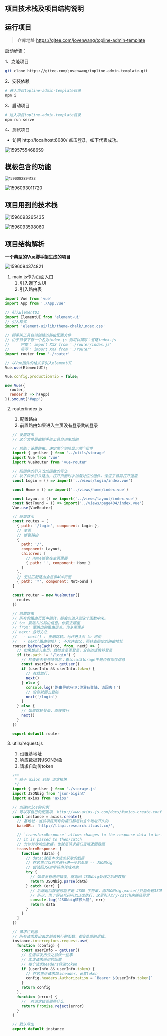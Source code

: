 ## 项目技术栈及项目结构说明

## 运行项目

> 仓库地址  https://gitee.com/jovenwang/topline-admin-template 

启动步骤：

1、克隆项目

```bash
git clone https://gitee.com/jovenwang/topline-admin-template.git
```

2、安装依赖

```bash
# 进入项目topline-admin-template目录
npm i
```

3、启动项目

```bash
# 进入项目topline-admin-template目录
npm run serve
```

4、测试项目

- 访问 http://localhost:8080/  点击登录，如下代表成功。

![1595755468659](assets/1595755468659-1596097100278.png)

## 模板包含的功能

<img src="assets/1596092894123.png" alt="1596092894123" style="zoom:80%;" />



![1596093011720](assets/1596093011720.png)





## 项目用到的技术栈

![1596093265435](assets/1596093265435.png)



![1596093598060](assets/1596093598060.png)





## 项目结构解析

**一个典型的Vue脚手架生成的项目**

![1596094374821](assets/1596094374821.png)





1. main.js作为页面入口
   1. 引入饿了么UI
   2. 引入路由表

```js
import Vue from 'vue'
import App from './App.vue'

// 引入ElementUI
import ElementUI from 'element-ui'
// 引入样式
import 'element-ui/lib/theme-chalk/index.css'

// 脚手架工具自动创建的路由配置文件
// 由于目录下有一个名为index.js 则可以简写：省略index.js
//     完整： import XXX from './router/index.js'
//     简写： import XXX from './router'
import router from './router'

// 以Vue插件的格式来引入elementUI
Vue.use(ElementUI);

Vue.config.productionTip = false;

new Vue({
  router,
  render:h => h(App)
}).$mount('#app')

```



2. router/index.js

   1. 配置路由
   2. 前置路由如果进入主页没有登录跳转登录

   ```js
   // 设置路由
   // 这个文件是由脚手架工具自动生成的
   
   // 功能：设置路由。决定哪个地址显示哪个组件
   import { getUser } from '../utils/storage'
   import Vue from 'vue'
   import VueRouter from 'vue-router'
   
   // 把组件的引入改成函数的写法
   // 以下异步引入路由，打开页面时才加载对应的组件，保证了首屏打开速度
   const Login = () => import('../views/login/index.vue')
   
   const Home = () => import('../views/home/index.vue')
   
   const Layout = () => import('../views/layout/index.vue')
   const NotFound = () => import('../views/page404/index.vue')
   Vue.use(VueRouter)
   
   // 配置路由
   const routes = [
     { path: '/login', component: Login },
     // 主页
     // 嵌套路由
     {
       path: '/',
       component: Layout,
       children: [
         // Home嵌套在主页里面
         { path: '', component: Home }
       ]
     },
     // 无法匹配路由会显示404页面
     { path: '*', component: NotFound }
   ]
   
   const router = new VueRouter({
     routes
   })
   
   // 前置路由
   // 所有的路由页面中跳转，都会先进入到这个函数中来。
   // to: 要跳入的路由信息。你要去哪里
   // from: 要跳出的路由信息。你从哪里来
   // next: 放行方法
   //   - next() : 正确跳转。允许进入到 to 路由
   //   - next(路由地址) : 不允许去to，而转去指定的路由地址
   router.beforeEach((to, from, next) => {
     // 如果想进入主页，就检查是否登录，没有的话跳转登录
     if (to.path != '/login') {
       // 检查是否有登陆信息：看localStorage中是否有保存信息
       const userInfo = getUser()
       if (userInfo && userInfo.token) {
         // 有就放行，
         next()
       } else {
         console.log('路由导航守卫:你没有登陆，请回去！')
         // 没有就回去登陆
         next('/login')
       }
     } else {
       // 如果跳转登录，直接放行
       next()
     }
   })
   
   export default router
   
   ```

   

3. utils/request.js

   1. 设置基地址
   2. 响应数据转JSON对象
   3. 请求自动传token

   ```js
   /**
    * 基于 axios 封装 请求模块
    */
   import { getUser } from './storage.js'
   import JSONbig from 'json-bigint'
   import axios from 'axios'
   
   // 创建axios的实例
   // 可以写自己的配置项  http://www.axios-js.com/docs/#axios-create-config
   const instance = axios.create({
     // 基地址：当前项目所有的接口都是以这个地址开头的
     baseURL: 'http://ttapi.research.itcast.cn/',
   
     // `transformResponse` allows changes to the response data to be made before
     // it is passed to then/catch
     // 允许修改响应数据，也就是请求接口后端返回数据
     transformResponse: [
       function (data) {
         // data:就是本次请求获取的数据
         // 在这里可以对它进行进一步的处理 -- JSONbig
         // 尝试把JSON字符串转成对象
         try {
           // 如果没有遇到错误，就返回 JSONbig处理之后的数据
           return JSONbig.parse(data)
         } catch (err) {
           // 后端返回数据可能不是 JSON 字符串，而JSONbig.parse()只能处理JSON字符串
           // 所以，为了保证代码可以正常执行，这里引入try-catch来捕获异常
           console.log('JSONbig转换出错', err)
           return data
         }
       }
     ]
   })
   
   // 请求拦截器
   // 所有请求发出去之前会执行的函数，都会处理的逻辑。
   instance.interceptors.request.use(
     function (config) {
       const userInfo = getUser()
       // 在请求发出去之前做一些事
       // 本次请求采用的配置
       // 每个请求headers传递token
       if (userInfo && userInfo.token) {
         // 在这里给请求加上header，设置token
         config.headers.Authorization = `Bearer ${userInfo.token}`
       }
       return config
     },
     function (error) {
       //  对请求错误做些什么
       return Promise.reject(error)
     }
   )
   
   // 默认导出
   export default instance
   
   ```

   